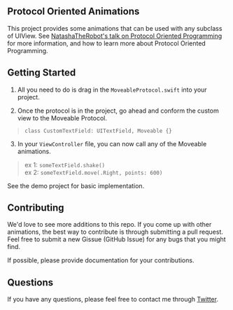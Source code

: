 **Protocol Oriented Animations**
-------------------
This project provides some animations that can be used with any subclass of UIView.  See [NatashaTheRobot's talk on Protocol Oriented Programming](https://realm.io/news/appbuilders-natasha-muraschev-practical-protocol-oriented-programming/) for more information, and how to learn more about Protocol Oriented Programming.


Getting Started
---------------
 1. All you need to do is drag in the `MoveableProtocol.swift` into your project. 
 
 2. Once the protocol is in the project, go ahead and conform the custom view to the Moveable Protocol.
>`class CustomTextField: UITextField, Moveable {}` 

 3. In your `ViewController` file, you can now call any of the Moveable animations.
>  ex 1: `someTextField.shake()` 		
>   ex 2: `someTextField.move(.Right, points: 600) `


See the demo project for basic implementation.


Contributing
----------
We'd love to see more additions to this repo. If you come up with other animations, the best way to contribute is through submitting a pull request. Feel free to submit a new Gissue (GitHub Issue) for any bugs that you might find. 

If possible, please provide documentation for your contributions. 

Questions
----------
If you have any questions, please feel free to contact me through [Twitter](https://twitter.com/Mykrobot). 
